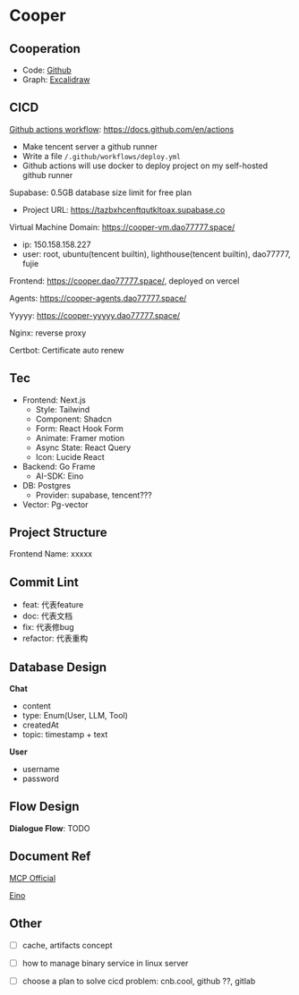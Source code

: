 # Cooper

## Cooperation

- Code: [Github](https://github.com/)
- Graph: [Excalidraw](https://excalidraw.com/)

## CICD

[Github actions workflow](https://docs.github.com/en/actions): https://docs.github.com/en/actions
- Make tencent server a github runner
- Write a file `/.github/workflows/deploy.yml`
- Github actions will use docker to deploy project on my self-hosted github runner

Supabase: 0.5GB database size limit for free plan
- Project URL: https://tazbxhcenftqutkltoax.supabase.co

Virtual Machine Domain: https://cooper-vm.dao77777.space/
- ip: 150.158.158.227
- user: root, ubuntu(tencent builtin), lighthouse(tencent builtin), dao77777, fujie

Frontend: https://cooper.dao77777.space/, deployed on vercel

Agents: https://cooper-agents.dao77777.space/

Yyyyy: https://cooper-yyyyy.dao77777.space/

Nginx: reverse proxy

Certbot: Certificate auto renew

## Tec

- Frontend: Next.js
  - Style: Tailwind
  - Component: Shadcn
  - Form: React Hook Form
  - Animate: Framer motion
  - Async State: React Query
  - Icon: Lucide React
- Backend: Go Frame
  - AI-SDK: Eino
- DB: Postgres
  - Provider: supabase, tencent???
- Vector: Pg-vector

## Project Structure

Frontend Name: xxxxx

## Commit Lint

- feat: 代表feature
- doc: 代表文档
- fix: 代表修bug
- refactor: 代表重构

## Database Design

**Chat**
- content
- type: Enum(User, LLM, Tool)
- createdAt
- topic: timestamp + text

**User**
- username
- password

## Flow Design

**Dialogue Flow**: TODO

## Document Ref

[MCP Official](https://modelcontextprotocol.io/docs/getting-started/intro)

[Eino](https://www.cloudwego.io/docs/eino/)

## Other

- [ ] cache, artifacts concept
- [ ] how to manage binary service in linux server
- [ ] choose a plan to solve cicd problem: cnb.cool, github ??, gitlab

